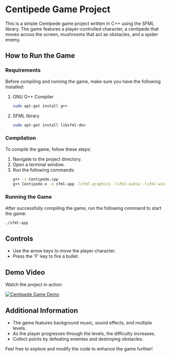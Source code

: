 # Centipede Game Project

This is a simple Centipede game project written in C++ using the SFML library. The game features a player-controlled character, a centipede that moves across the screen, mushrooms that act as obstacles, and a spider enemy.

## How to Run the Game

### Requirements

Before compiling and running the game, make sure you have the following installed:

1. GNU G++ Compiler
   ```bash
   sudo apt-get install g++
   ```

2. SFML library
   ```bash
   sudo apt-get install libsfml-dev
   ```

### Compilation

To compile the game, follow these steps:

1. Navigate to the project directory.
2. Open a terminal window.
3. Run the following commands:
   ```bash
   g++ -c Centipede.cpp
   g++ Centipede.o -o sfml-app -lsfml-graphics -lsfml-audio -lsfml-window -lsfml-system
   ```

### Running the Game

After successfully compiling the game, run the following command to start the game:
```bash
./sfml-app
```

## Controls

- Use the arrow keys to move the player character.
- Press the 'F' key to fire a bullet.

## Demo Video

Watch the project in action:

[![Centipede Game Demo](https://img.youtube.com/vi/Fkm6LovkM2M/0.jpg)](https://youtu.be/Fkm6LovkM2M)

## Additional Information

- The game features background music, sound effects, and multiple levels.
- As the player progresses through the levels, the difficulty increases.
- Collect points by defeating enemies and destroying obstacles.

Feel free to explore and modify the code to enhance the game further!

